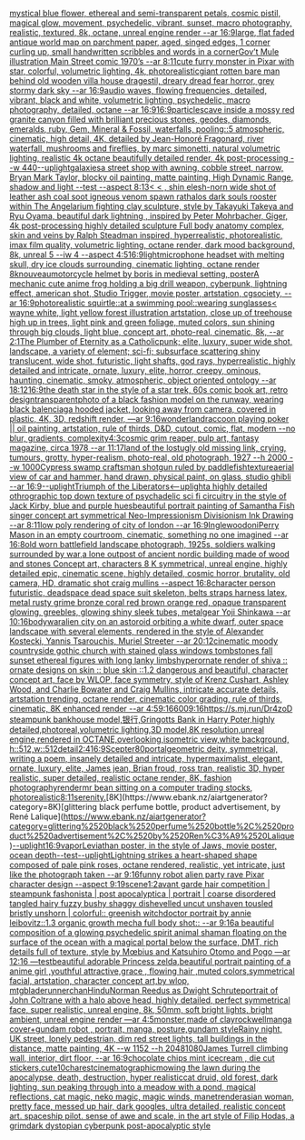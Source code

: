 [mystical blue flower, ethereal and semi-transparent petals, cosmic pistil, magical glow, movement, psychedelic, vibrant, sunset, macro photography, realistic, textured, 8k, octane, unreal engine render --ar 16:9](https://www.ebank.nz/aiartgenerator?category=mystical%2520blue%2520flower%2C%2520ethereal%2520and%2520semi-transparent%2520petals%2C%2520cosmic%2520pistil%2C%2520magical%2520glow%2C%2520movement%2C%2520psychedelic%2C%2520vibrant%2C%2520sunset%2C%2520macro%2520photography%2C%2520realistic%2C%2520textured%2C%25208k%2C%2520octane%2C%2520unreal%2520engine%2520render%2520--ar%252016%3A9)[large, flat faded antique world map on parchment paper, aged, singed edges, 1 corner curling up, small handwritten scribbles and words in a corner](https://www.ebank.nz/aiartgenerator?category=large%2C%2520flat%2520faded%2520antique%2520world%2520map%2520on%2520parchment%2520paper%2C%2520aged%2C%2520singed%2520edges%2C%25201%2520corner%2520curling%2520up%2C%2520small%2520handwritten%2520scribbles%2520and%2520words%2520in%2520a%2520corner)[Gov’t Mule illustration Main Street comic 1970’s --ar 8:11](https://www.ebank.nz/aiartgenerator?category=Gov%E2%80%99t%2520Mule%2520illustration%2520Main%2520Street%2520comic%25201970%E2%80%99s%2520--ar%25208%3A11)[cute furry monster in Pixar with star, colorful, volumetric lighting, 4k, photorealistic](https://www.ebank.nz/aiartgenerator?category=cute%2520furry%2520monster%2520in%2520Pixar%2520with%2520star%2C%2520colorful%2C%2520volumetric%2520lighting%2C%25204k%2C%2520photorealistic)[giant rotten bare man behind old wooden villa house dragestil, dreary dread fear horror, grey stormy dark sky --ar 16:9](https://www.ebank.nz/aiartgenerator?category=giant%2520rotten%2520bare%2520man%2520behind%2520old%2520wooden%2520villa%2520house%2520dragestil%2C%2520dreary%2520dread%2520fear%2520horror%2C%2520grey%2520stormy%2520dark%2520sky%2520--ar%252016%3A9)[audio waves, flowing frequencies, detailed, vibrant, black and white, volumetric lighting, psychedelic, macro photography, detailed, octane --ar 16:9](https://www.ebank.nz/aiartgenerator?category=audio%2520waves%2C%2520flowing%2520frequencies%2C%2520detailed%2C%2520vibrant%2C%2520black%2520and%2520white%2C%2520volumetric%2520lighting%2C%2520psychedelic%2C%2520macro%2520photography%2C%2520detailed%2C%2520octane%2520--ar%252016%3A9)[16:9](https://www.ebank.nz/aiartgenerator?category=16%3A9)[particles](https://www.ebank.nz/aiartgenerator?category=particles)[cave inside a mossy red granite canyon filled with brilliant precious stones, geodes, diamonds, emeralds, ruby, Gem, Mineral & Fossil, waterfalls, pooling::5 atmospheric, cinematic, high detail, 4K, detailed by Jean-Honoré Fragonard, river waterfall, mushrooms and fireflies, by marc simonetti, natural volumetric lighting, realistic 4k octane beautifully detailed render, 4k post-processing --w 440](https://www.ebank.nz/aiartgenerator?category=cave%2520inside%2520a%2520mossy%2520red%2520granite%2520canyon%2520filled%2520with%2520brilliant%2520precious%2520stones%2C%2520geodes%2C%2520diamonds%2C%2520emeralds%2C%2520ruby%2C%2520Gem%2C%2520Mineral%2520%26%2520Fossil%2C%2520waterfalls%2C%2520pooling%3A%3A5%2520atmospheric%2C%2520cinematic%2C%2520high%2520detail%2C%25204K%2C%2520detailed%2520by%2520Jean-Honor%C3%A9%2520Fragonard%2C%2520river%2520waterfall%2C%2520mushrooms%2520and%2520fireflies%2C%2520by%2520marc%2520simonetti%2C%2520natural%2520volumetric%2520lighting%2C%2520realistic%25204k%2520octane%2520beautifully%2520detailed%2520render%2C%25204k%2520post-processing%2520--w%2520440)[--uplight](https://www.ebank.nz/aiartgenerator?category=--uplight)[galaxies](https://www.ebank.nz/aiartgenerator?category=galaxies)[a street shop with awning, cobble street, narrow, Bryan Mark Taylor, blocky oil painting, matte painting, High Dynamic Range, shadow and light --test --aspect 8:13](https://www.ebank.nz/aiartgenerator?category=a%2520street%2520shop%2520with%2520awning%2C%2520cobble%2520street%2C%2520narrow%2C%2520Bryan%2520Mark%2520Taylor%2C%2520blocky%2520oil%2520painting%2C%2520matte%2520painting%2C%2520High%2520Dynamic%2520Range%2C%2520shadow%2520and%2520light%2520--test%2520--aspect%25208%3A13)[< < , shin elesh-norn wide shot of leather ash coal soot igneous venom spawn rathalos dark souls rooster within The Angelarium fighting clay sculpture, style by Takayuki Takeya and Ryu Oyama, beautiful dark lightning , inspired by Peter Mohrbacher, Giger, 4k post-processing highly detailed sculpture Full body anatomy complex, skin and veins by Ralph Steadman inspired, hyperrealistic, photorealistic, imax film quality, volumetric lighting, octane render, dark mood background, 8k, unreal 5 --iw 4 --aspect 4:5](https://www.ebank.nz/aiartgenerator?category=%3C%2520%3C%2520%2C%2520shin%2520elesh-norn%2520wide%2520shot%2520of%2520leather%2520ash%2520coal%2520soot%2520igneous%2520venom%2520spawn%2520rathalos%2520dark%2520souls%2520rooster%2520within%2520The%2520Angelarium%2520fighting%2520clay%2520sculpture%2C%2520style%2520by%2520Takayuki%2520Takeya%2520and%2520Ryu%2520Oyama%2C%2520beautiful%2520dark%2520lightning%2520%2C%2520inspired%2520by%2520Peter%2520Mohrbacher%2C%2520Giger%2C%25204k%2520post-processing%2520highly%2520detailed%2520sculpture%2520Full%2520body%2520anatomy%2520complex%2C%2520skin%2520and%2520veins%2520by%2520Ralph%2520Steadman%2520inspired%2C%2520hyperrealistic%2C%2520photorealistic%2C%2520imax%2520film%2520quality%2C%2520volumetric%2520lighting%2C%2520octane%2520render%2C%2520dark%2520mood%2520background%2C%25208k%2C%2520unreal%25205%2520--iw%25204%2520--aspect%25204%3A5)[16:9](https://www.ebank.nz/aiartgenerator?category=16%3A9)[light](https://www.ebank.nz/aiartgenerator?category=light)[microphone headset with melting skull, dry ice clouds surrounding, cinematic lighting, octane render 8k](https://www.ebank.nz/aiartgenerator?category=microphone%2520headset%2520with%2520melting%2520skull%2C%2520dry%2520ice%2520clouds%2520surrounding%2C%2520cinematic%2520lighting%2C%2520octane%2520render%25208k)[nouveau](https://www.ebank.nz/aiartgenerator?category=nouveau)[motorcycle helmet by boris in medieval setting, poster](https://www.ebank.nz/aiartgenerator?category=motorcycle%2520helmet%2520by%2520boris%2520in%2520medieval%2520setting%2C%2520poster)[A mechanic cute anime frog holding a big drill weapon, cyberpunk, lightning effect, american shot, Studio Trigger, movie poster, artstation, cgsociety, --ar 16:9](https://www.ebank.nz/aiartgenerator?category=A%2520mechanic%2520cute%2520anime%2520frog%2520holding%2520a%2520big%2520drill%2520weapon%2C%2520cyberpunk%2C%2520lightning%2520effect%2C%2520american%2520shot%2C%2520Studio%2520Trigger%2C%2520movie%2520poster%2C%2520artstation%2C%2520cgsociety%2C%2520--ar%252016%3A9)[photorealistic squirtle::at a swimming pool::wearing sunglasses](https://www.ebank.nz/aiartgenerator?category=photorealistic%2520squirtle%3A%3Aat%2520a%2520swimming%2520pool%3A%3Awearing%2520sunglasses)[< wayne white, light yellow forest illustration artstation, close up of treehouse high up in trees, light pink and green foliage, muted colors, sun shining through big clouds, light blue, concept art, photo-real, cinematic, 8k, --ar 2:1](https://www.ebank.nz/aiartgenerator?category=%3C%2520wayne%2520white%2C%2520light%2520yellow%2520forest%2520illustration%2520artstation%2C%2520close%2520up%2520of%2520treehouse%2520high%2520up%2520in%2520trees%2C%2520light%2520pink%2520and%2520green%2520foliage%2C%2520muted%2520colors%2C%2520sun%2520shining%2520through%2520big%2520clouds%2C%2520light%2520blue%2C%2520concept%2520art%2C%2520photo-real%2C%2520cinematic%2C%25208k%2C%2520--ar%25202%3A1)[The Plumber of Eternity as a Catholicpunk;  elite, luxury, super wide shot, landscape, a variety of element;  sci-fi; subsurface scattering shiny translucent, wide shot, futuristic, light shafts, god rays, hyperrealistic, highly detailed and intricate, ornate, luxury, elite, horror, creepy, ominous, haunting, cinematic, smoky, atmospheric, object oriented ontology --ar 18:12](https://www.ebank.nz/aiartgenerator?category=The%2520Plumber%2520of%2520Eternity%2520as%2520a%2520Catholicpunk%3B%2520%2520elite%2C%2520luxury%2C%2520super%2520wide%2520shot%2C%2520landscape%2C%2520a%2520variety%2520of%2520element%3B%2520%2520sci-fi%3B%2520subsurface%2520scattering%2520shiny%2520translucent%2C%2520wide%2520shot%2C%2520futuristic%2C%2520light%2520shafts%2C%2520god%2520rays%2C%2520hyperrealistic%2C%2520highly%2520detailed%2520and%2520intricate%2C%2520ornate%2C%2520luxury%2C%2520elite%2C%2520horror%2C%2520creepy%2C%2520ominous%2C%2520haunting%2C%2520cinematic%2C%2520smoky%2C%2520atmospheric%2C%2520object%2520oriented%2520ontology%2520--ar%252018%3A12)[16:9](https://www.ebank.nz/aiartgenerator?category=16%3A9)[the death star in the style of a star trek, 60s comic book art, retro design](https://www.ebank.nz/aiartgenerator?category=the%2520death%2520star%2520in%2520the%2520style%2520of%2520a%2520star%2520trek%2C%252060s%2520comic%2520book%2520art%2C%2520retro%2520design)[transparent](https://www.ebank.nz/aiartgenerator?category=transparent)[photo of a black fashion model on the runway, wearing black balenciaga hooded jacket, looking away from camera, covered in plastic, 4K, 3D, redshift render, —ar 9:16](https://www.ebank.nz/aiartgenerator?category=photo%2520of%2520a%2520black%2520fashion%2520model%2520on%2520the%2520runway%2C%2520wearing%2520black%2520balenciaga%2520hooded%2520jacket%2C%2520looking%2520away%2520from%2520camera%2C%2520covered%2520in%2520plastic%2C%25204K%2C%25203D%2C%2520redshift%2520render%2C%2520%E2%80%94ar%25209%3A16)[wonderland](https://www.ebank.nz/aiartgenerator?category=wonderland)[raccoon playing poker || oil painting, artstation, rule of thirds, D&D, cutout, comic, flat, modern --no blur, gradients, complexity](https://www.ebank.nz/aiartgenerator?category=raccoon%2520playing%2520poker%2520%7C%7C%2520oil%2520painting%2C%2520artstation%2C%2520rule%2520of%2520thirds%2C%2520D%26D%2C%2520cutout%2C%2520comic%2C%2520flat%2C%2520modern%2520--no%2520blur%2C%2520gradients%2C%2520complexity)[4:3](https://www.ebank.nz/aiartgenerator?category=4%3A3)[cosmic grim reaper, pulp art, fantasy magazine, circa 1978 --ar 11:17](https://www.ebank.nz/aiartgenerator?category=cosmic%2520grim%2520reaper%2C%2520pulp%2520art%2C%2520fantasy%2520magazine%2C%2520circa%25201978%2520--ar%252011%3A17)[land of the lost](https://www.ebank.nz/aiartgenerator?category=land%2520of%2520the%2520lost)[ugly old missing link, crying, tumours, grotty, hyper-realism, photo-real, old photograph, 1927 --h 2000 --w 1000](https://www.ebank.nz/aiartgenerator?category=ugly%2520old%2520missing%2520link%2C%2520crying%2C%2520tumours%2C%2520grotty%2C%2520hyper-realism%2C%2520photo-real%2C%2520old%2520photograph%2C%25201927%2520--h%25202000%2520--w%25201000)[Cypress swamp craftsman shotgun ruled by paddlefish](https://www.ebank.nz/aiartgenerator?category=Cypress%2520swamp%2520craftsman%2520shotgun%2520ruled%2520by%2520paddlefish)[texture](https://www.ebank.nz/aiartgenerator?category=texture)[aerial view of car and hammer, hand drawn, physical paint, on glass, studio ghibli --ar 16:9](https://www.ebank.nz/aiartgenerator?category=aerial%2520view%2520of%2520car%2520and%2520hammer%2C%2520hand%2520drawn%2C%2520physical%2520paint%2C%2520on%2520glass%2C%2520studio%2520ghibli%2520--ar%252016%3A9)[--uplight](https://www.ebank.nz/aiartgenerator?category=--uplight)[Triumph of the Liberators](https://www.ebank.nz/aiartgenerator?category=Triumph%2520of%2520the%2520Liberators)[<--uplight](https://www.ebank.nz/aiartgenerator?category=%3C--uplight)[a highly detailed othrographic top down texture of psychadelic sci fi circuitry in the style of Jack Kirby, blue and purple hues](https://www.ebank.nz/aiartgenerator?category=a%2520highly%2520detailed%2520othrographic%2520top%2520down%2520texture%2520of%2520psychadelic%2520sci%2520fi%2520circuitry%2520in%2520the%2520style%2520of%2520Jack%2520Kirby%2C%2520blue%2520and%2520purple%2520hues)[beautiful portrait painting of Samantha Fish singer concept art symmetrical Neo-Impressionism Divisionism Ink Drawing --ar 8:11](https://www.ebank.nz/aiartgenerator?category=beautiful%2520portrait%2520painting%2520of%2520Samantha%2520Fish%2520singer%2520concept%2520art%2520symmetrical%2520Neo-Impressionism%2520Divisionism%2520Ink%2520Drawing%2520--ar%25208%3A11)[low poly rendering of city of london --ar 16:9](https://www.ebank.nz/aiartgenerator?category=low%2520poly%2520rendering%2520of%2520city%2520of%2520london%2520--ar%252016%3A9)[Inglewood](https://www.ebank.nz/aiartgenerator?category=Inglewood)[oni](https://www.ebank.nz/aiartgenerator?category=oni)[Perry Mason in an empty courtroom, cinematic, something no one imagined --ar 16:8](https://www.ebank.nz/aiartgenerator?category=Perry%2520Mason%2520in%2520an%2520empty%2520courtroom%2C%2520cinematic%2C%2520something%2520no%2520one%2520imagined%2520--ar%252016%3A8)[old worn battlefield landscape photograph, 1925s, soldiers walking surrounded by war,a lone outpost of ancient nordic building made of wood and stones Concept art, characters 8 K symmetrical, unreal engine, highly detailed  epic, cinematic scene, highly detailed, cosmic horror, brutality, old camera, HD, dramatic shot craig mullins --aspect 16:8](https://www.ebank.nz/aiartgenerator?category=old%2520worn%2520battlefield%2520landscape%2520photograph%2C%25201925s%2C%2520soldiers%2520walking%2520surrounded%2520by%2520war%2Ca%2520lone%2520outpost%2520of%2520ancient%2520nordic%2520building%2520made%2520of%2520wood%2520and%2520stones%2520Concept%2520art%2C%2520characters%25208%2520K%2520symmetrical%2C%2520unreal%2520engine%2C%2520highly%2520detailed%2520%2520epic%2C%2520cinematic%2520scene%2C%2520highly%2520detailed%2C%2520cosmic%2520horror%2C%2520brutality%2C%2520old%2520camera%2C%2520HD%2C%2520dramatic%2520shot%2520craig%2520mullins%2520--aspect%252016%3A8)[character person futuristic, deadspace dead space suit skeleton, belts straps harness latex, metal rusty grime bronze coral red brown orange red, opaque transparent glowing, greebles, glowing shiny sleek tubes, metalgear Yoji Shinkawa --ar 10:16](https://www.ebank.nz/aiartgenerator?category=character%2520person%2520futuristic%2C%2520deadspace%2520dead%2520space%2520suit%2520skeleton%2C%2520belts%2520straps%2520harness%2520latex%2C%2520metal%2520rusty%2520grime%2520bronze%2520coral%2520red%2520brown%2520orange%2520red%2C%2520opaque%2520transparent%2520glowing%2C%2520greebles%2C%2520glowing%2520shiny%2520sleek%2520tubes%2C%2520metalgear%2520Yoji%2520Shinkawa%2520--ar%252010%3A16)[body](https://www.ebank.nz/aiartgenerator?category=body)[war](https://www.ebank.nz/aiartgenerator?category=war)[alien city on an astoroid orbiting a white dwarf, outer space landscape with several elements, rendered in the style of Alexander Kostecki, Yannis Tsarouchis, Muriel Streeter --ar 20:12](https://www.ebank.nz/aiartgenerator?category=alien%2520city%2520on%2520an%2520astoroid%2520orbiting%2520a%2520white%2520dwarf%2C%2520outer%2520space%2520landscape%2520with%2520several%2520elements%2C%2520rendered%2520in%2520the%2520style%2520of%2520Alexander%2520Kostecki%2C%2520Yannis%2520Tsarouchis%2C%2520Muriel%2520Streeter%2520--ar%252020%3A12)[cinematic moody countryside gothic church with stained glass windows tombstones fall sunset ethereal figures with long lanky limbs](https://www.ebank.nz/aiartgenerator?category=cinematic%2520moody%2520countryside%2520gothic%2520church%2520with%2520stained%2520glass%2520windows%2520tombstones%2520fall%2520sunset%2520ethereal%2520figures%2520with%2520long%2520lanky%2520limbs)[hyperornate render of shiva :: ornate designs on skin :: blue skin ::1.2 dangerous and beautiful, character concept art, face by WLOP, face symmetry, style of Krenz Cushart, Ashley Wood, and Charlie Bowater and Craig Mullins, intricate accurate details, artstation trending, octane render, cinematic color grading, rule of thirds, cinematic, 8K enhanced render --ar 4:5](https://www.ebank.nz/aiartgenerator?category=hyperornate%2520render%2520of%2520shiva%2520%3A%3A%2520ornate%2520designs%2520on%2520skin%2520%3A%3A%2520blue%2520skin%2520%3A%3A1.2%2520dangerous%2520and%2520beautiful%2C%2520character%2520concept%2520art%2C%2520face%2520by%2520WLOP%2C%2520face%2520symmetry%2C%2520style%2520of%2520Krenz%2520Cushart%2C%2520Ashley%2520Wood%2C%2520and%2520Charlie%2520Bowater%2520and%2520Craig%2520Mullins%2C%2520intricate%2520accurate%2520details%2C%2520artstation%2520trending%2C%2520octane%2520render%2C%2520cinematic%2520color%2520grading%2C%2520rule%2520of%2520thirds%2C%2520cinematic%2C%25208K%2520enhanced%2520render%2520--ar%25204%3A5)[9:16](https://www.ebank.nz/aiartgenerator?category=9%3A16)[600](https://www.ebank.nz/aiartgenerator?category=600)[9:16](https://www.ebank.nz/aiartgenerator?category=9%3A16)[https://s.mj.run/Dr4zoD  steampunk bankhouse model,银行,Gringotts Bank in Harry Poter,highly detailed,photoreal,volumetric lighting,3D model,8K resolution,unreal engine,rendered in OCTANE,overlooking,isometric view,white background, h::512,w::512](https://www.ebank.nz/aiartgenerator?category=https%3A//s.mj.run/Dr4zoD%2520%2520steampunk%2520bankhouse%2520model%2C%E9%93%B6%E8%A1%8C%2CGringotts%2520Bank%2520in%2520Harry%2520Poter%2Chighly%2520detailed%2Cphotoreal%2Cvolumetric%2520lighting%2C3D%2520model%2C8K%2520resolution%2Cunreal%2520engine%2Crendered%2520in%2520OCTANE%2Coverlooking%2Cisometric%2520view%2Cwhite%2520background%2C%2520h%3A%3A512%2Cw%3A%3A512)[detail](https://www.ebank.nz/aiartgenerator?category=detail)[2:4](https://www.ebank.nz/aiartgenerator?category=2%3A4)[16:9](https://www.ebank.nz/aiartgenerator?category=16%3A9)[Scepter](https://www.ebank.nz/aiartgenerator?category=Scepter)[80](https://www.ebank.nz/aiartgenerator?category=80)[portal](https://www.ebank.nz/aiartgenerator?category=portal)[geometric deity, symmetrical, writing a poem, insanely detailed and intricate, hypermaximalist, elegant, ornate, luxury, elite, James jean, Brian froud, ross tran, realistic 3D, hyper realistic, super detailed, realistic octane render, 8K, fashion photography](https://www.ebank.nz/aiartgenerator?category=geometric%2520deity%2C%2520symmetrical%2C%2520writing%2520a%2520poem%2C%2520insanely%2520detailed%2520and%2520intricate%2C%2520hypermaximalist%2C%2520elegant%2C%2520ornate%2C%2520luxury%2C%2520elite%2C%2520James%2520jean%2C%2520Brian%2520froud%2C%2520ross%2520tran%2C%2520realistic%25203D%2C%2520hyper%2520realistic%2C%2520super%2520detailed%2C%2520realistic%2520octane%2520render%2C%25208K%2C%2520fashion%2520photography)[render](https://www.ebank.nz/aiartgenerator?category=render)[mr bean sitting on a computer trading stocks, photorealistic](https://www.ebank.nz/aiartgenerator?category=mr%2520bean%2520sitting%2520on%2520a%2520computer%2520trading%2520stocks%2C%2520photorealistic)[8:11](https://www.ebank.nz/aiartgenerator?category=8%3A11)[serenity.](https://www.ebank.nz/aiartgenerator?category=serenity.)[8K](https://www.ebank.nz/aiartgenerator?category=8K)[glittering black perfume bottle, product advertisement, by René Lalique](https://www.ebank.nz/aiartgenerator?category=glittering%2520black%2520perfume%2520bottle%2C%2520product%2520advertisement%2C%2520by%2520Ren%C3%A9%2520Lalique)[--uplight](https://www.ebank.nz/aiartgenerator?category=--uplight)[16:9](https://www.ebank.nz/aiartgenerator?category=16%3A9)[vapor](https://www.ebank.nz/aiartgenerator?category=vapor)[Leviathan poster, in the style of Jaws, movie poster, ocean depth](https://www.ebank.nz/aiartgenerator?category=Leviathan%2520poster%2C%2520in%2520the%2520style%2520of%2520Jaws%2C%2520movie%2520poster%2C%2520ocean%2520depth)[--test](https://www.ebank.nz/aiartgenerator?category=--test)[--uplight](https://www.ebank.nz/aiartgenerator?category=--uplight)[Lightning strikes a heart-shaped shape composed of pale pink roses, octane rendered, realistic, yet intricate, just like the photograph taken --ar 9:16](https://www.ebank.nz/aiartgenerator?category=Lightning%2520strikes%2520a%2520heart-shaped%2520shape%2520composed%2520of%2520pale%2520pink%2520roses%2C%2520octane%2520rendered%2C%2520realistic%2C%2520yet%2520intricate%2C%2520just%2520like%2520the%2520photograph%2520taken%2520--ar%25209%3A16)[funny robot alien party rave Pixar character design   --aspect 9:19](https://www.ebank.nz/aiartgenerator?category=funny%2520robot%2520alien%2520party%2520rave%2520Pixar%2520character%2520design%2520%2520%2520--aspect%25209%3A19)[scene](https://www.ebank.nz/aiartgenerator?category=scene)[1:2](https://www.ebank.nz/aiartgenerator?category=1%3A2)[avant garde hair competition | steampunk fashonista | post apocalyptica | portrait | coarse disordered tangled hairy fuzzy bushy shaggy dishevelled uncut unshaven tousled bristly unshorn | colorful:: greenish witchdoctor portrait by annie leibovitz::1.3 organic growth mecha full body shot::  --ar 9:16](https://www.ebank.nz/aiartgenerator?category=avant%2520garde%2520hair%2520competition%2520%7C%2520steampunk%2520fashonista%2520%7C%2520post%2520apocalyptica%2520%7C%2520portrait%2520%7C%2520coarse%2520disordered%2520tangled%2520hairy%2520fuzzy%2520bushy%2520shaggy%2520dishevelled%2520uncut%2520unshaven%2520tousled%2520bristly%2520unshorn%2520%7C%2520colorful%3A%3A%2520greenish%2520witchdoctor%2520portrait%2520by%2520annie%2520leibovitz%3A%3A1.3%2520organic%2520growth%2520mecha%2520full%2520body%2520shot%3A%3A%2520%2520--ar%25209%3A16)[a beautiful composition of a glowing psychedelic spirit animal shaman floating on the surface of the ocean with a magical portal below the surface, DMT,  rich details full of texture, style by Mœbius and Katsuhiro Otomo and Pogo —ar 12:16 —test](https://www.ebank.nz/aiartgenerator?category=a%2520beautiful%2520composition%2520of%2520a%2520glowing%2520psychedelic%2520spirit%2520animal%2520shaman%2520floating%2520on%2520the%2520surface%2520of%2520the%2520ocean%2520with%2520a%2520magical%2520portal%2520below%2520the%2520surface%2C%2520DMT%2C%2520%2520rich%2520details%2520full%2520of%2520texture%2C%2520style%2520by%2520M%C5%93bius%2520and%2520Katsuhiro%2520Otomo%2520and%2520Pogo%2520%E2%80%94ar%252012%3A16%2520%E2%80%94test)[beautiful adorable Princess zelda,beautiful portrait painting of a anime girl ,youthful attractive,grace , flowing hair ,muted colors,symmetrical facial, artstation, character concept art,by wlop, mtg](https://www.ebank.nz/aiartgenerator?category=beautiful%2520adorable%2520Princess%2520zelda%2Cbeautiful%2520portrait%2520painting%2520of%2520a%2520anime%2520girl%2520%2Cyouthful%2520attractive%2Cgrace%2520%2C%2520flowing%2520hair%2520%2Cmuted%2520colors%2Csymmetrical%2520facial%2C%2520artstation%2C%2520character%2520concept%2520art%2Cby%2520wlop%2C%2520mtg)[bladerunner](https://www.ebank.nz/aiartgenerator?category=bladerunner)[chan](https://www.ebank.nz/aiartgenerator?category=chan)[Hindu](https://www.ebank.nz/aiartgenerator?category=Hindu)[Norman Reedus as Dwight Schrute](https://www.ebank.nz/aiartgenerator?category=Norman%2520Reedus%2520as%2520Dwight%2520Schrute)[portrait of John Coltrane with a halo above head, highly detailed, perfect symmetrical face, super realistic, unreal engine, 8k, 50mm, soft bright lights, bright ambient, unreal engine render —ar 4:5](https://www.ebank.nz/aiartgenerator?category=portrait%2520of%2520John%2520Coltrane%2520with%2520a%2520halo%2520above%2520head%2C%2520highly%2520detailed%2C%2520perfect%2520symmetrical%2520face%2C%2520super%2520realistic%2C%2520unreal%2520engine%2C%25208k%2C%252050mm%2C%2520soft%2520bright%2520lights%2C%2520bright%2520ambient%2C%2520unreal%2520engine%2520render%2520%E2%80%94ar%25204%3A5)[monster,made of clay](https://www.ebank.nz/aiartgenerator?category=monster%2Cmade%2520of%2520clay)[rockwell](https://www.ebank.nz/aiartgenerator?category=rockwell)[manga cover+gundam robot , portrait, manga, posture,gundam style](https://www.ebank.nz/aiartgenerator?category=manga%2520cover%2Bgundam%2520robot%2520%2C%2520portrait%2C%2520manga%2C%2520posture%2Cgundam%2520style)[Rainy night, UK street, lonely pedestrian, dim red street lights, tall buildings in the distance, matte painting, 4K  --w 1152 --h 2048](https://www.ebank.nz/aiartgenerator?category=Rainy%2520night%2C%2520UK%2520street%2C%2520lonely%2520pedestrian%2C%2520dim%2520red%2520street%2520lights%2C%2520tall%2520buildings%2520in%2520the%2520distance%2C%2520matte%2520painting%2C%25204K%2520%2520--w%25201152%2520--h%25202048)[1080](https://www.ebank.nz/aiartgenerator?category=1080)[James Turrell climbing wall, interior, dirt floor, --ar 16:9](https://www.ebank.nz/aiartgenerator?category=James%2520Turrell%2520climbing%2520wall%2C%2520interior%2C%2520dirt%2520floor%2C%2520--ar%252016%3A9)[chocolate chips mint icecream , die cut stickers,cute](https://www.ebank.nz/aiartgenerator?category=chocolate%2520chips%2520mint%2520icecream%2520%2C%2520die%2520cut%2520stickers%2Ccute)[10](https://www.ebank.nz/aiartgenerator?category=10)[charest](https://www.ebank.nz/aiartgenerator?category=charest)[cinematographic](https://www.ebank.nz/aiartgenerator?category=cinematographic)[mowing the lawn during the apocalypse, death, destruction, hyper realistic](https://www.ebank.nz/aiartgenerator?category=mowing%2520the%2520lawn%2520during%2520the%2520apocalypse%2C%2520death%2C%2520destruction%2C%2520hyper%2520realistic)[cat druid, old forest, dark lighting, sun peaking through into a meadow with a pond, magical reflections, cat magic, neko magic, magic winds, manet](https://www.ebank.nz/aiartgenerator?category=cat%2520druid%2C%2520old%2520forest%2C%2520dark%2520lighting%2C%2520sun%2520peaking%2520through%2520into%2520a%2520meadow%2520with%2520a%2520pond%2C%2520magical%2520reflections%2C%2520cat%2520magic%2C%2520neko%2520magic%2C%2520magic%2520winds%2C%2520manet)[render](https://www.ebank.nz/aiartgenerator?category=render)[asian woman, pretty face, messed up hair, dark googles, ultra detailed, realistic concept art. spaceship pilot. sense of awe and scale, in the art style of Filip Hodas, a grimdark dystopian cyberpunk post-apocalyptic style](https://www.ebank.nz/aiartgenerator?category=asian%2520woman%2C%2520pretty%2520face%2C%2520messed%2520up%2520hair%2C%2520dark%2520googles%2C%2520ultra%2520detailed%2C%2520realistic%2520concept%2520art.%2520spaceship%2520pilot.%2520sense%2520of%2520awe%2520and%2520scale%2C%2520in%2520the%2520art%2520style%2520of%2520Filip%2520Hodas%2C%2520a%2520grimdark%2520dystopian%2520cyberpunk%2520post-apocalyptic%2520style)
